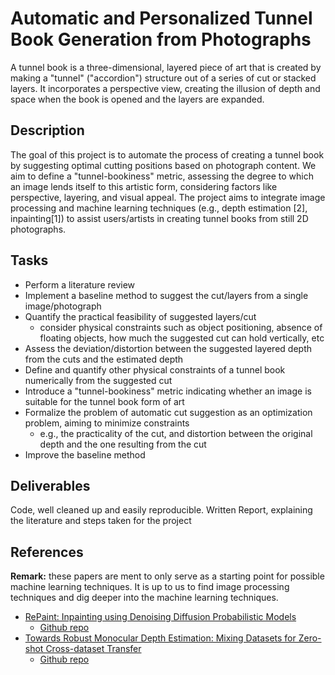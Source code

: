# Automatic and Personalized Tunnel Book Generation from Photographs
A tunnel book is a three-dimensional, layered piece of art that is created by making a "tunnel" ("accordion") structure out of a series of cut or stacked layers. It incorporates a perspective view, creating the illusion of depth and space when the book is opened and the layers are expanded.


## Description
The goal of this project is to automate the process of creating a tunnel book by suggesting optimal cutting positions based on photograph content. We aim to define a "tunnel-bookiness" metric, assessing the degree to which an image lends itself to this artistic form, considering factors like perspective, layering, and visual appeal. The project aims to integrate image processing and machine learning techniques (e.g., depth estimation [2], inpainting[1]) to assist users/artists in creating tunnel books from still 2D photographs.


## Tasks
- Perform a literature review
- Implement a baseline method to suggest the cut/layers from a single image/photograph
- Quantify the practical feasibility of suggested layers/cut
    - consider physical constraints such as object positioning, absence of floating objects, how much the suggested cut can hold vertically, etc
- Assess the deviation/distortion between the suggested layered depth from the cuts and the estimated depth
- Define and quantify other physical constraints of a tunnel book numerically from the suggested cut
- Introduce a "tunnel-bookiness" metric indicating whether an image is suitable for the tunnel book form of art
- Formalize the problem of automatic cut suggestion as an optimization problem, aiming to minimize constraints
    - e.g., the practicality of the cut, and distortion between the original depth and the one resulting from the cut
- Improve the baseline method


## Deliverables
Code, well cleaned up and easily reproducible. Written Report, explaining the literature and steps taken for the project


## References
**Remark:** these papers are ment to only serve as a starting point for possible machine learning techniques. It is up to us to find image processing techniques and dig deeper into the machine learning techniques.

- [RePaint: Inpainting using Denoising Diffusion Probabilistic Models](https://arxiv.org/abs/2201.09865)
    - [Github repo](https://github.com/andreas128/RePaint)
- [Towards Robust Monocular Depth Estimation: Mixing Datasets for Zero-shot Cross-dataset Transfer](https://arxiv.org/abs/1907.01341)
    - [Github repo](https://github.com/isl-org/MiDaS)

